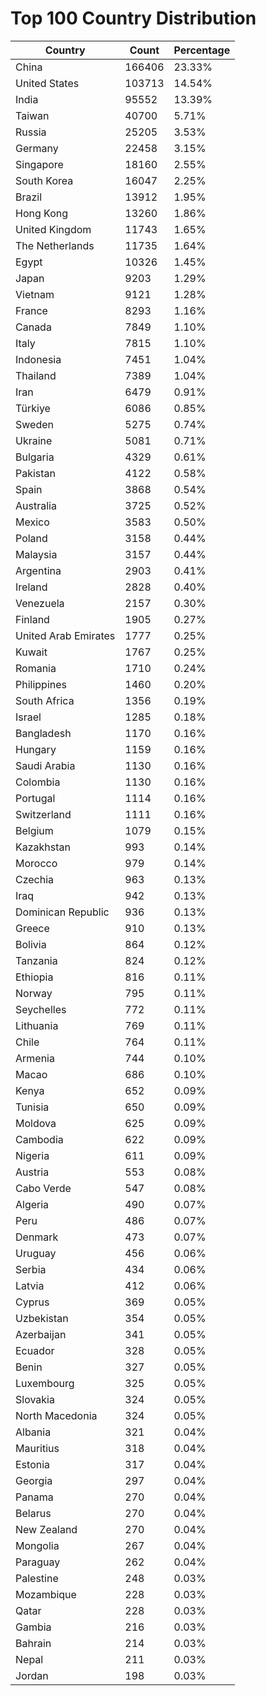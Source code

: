 # Top 100 Country Distribution
| Country | Count | Percentage |
|----|----|----|
| China | 166406 | 23.33% |
| United States | 103713 | 14.54% |
| India | 95552 | 13.39% |
| Taiwan | 40700 | 5.71% |
| Russia | 25205 | 3.53% |
| Germany | 22458 | 3.15% |
| Singapore | 18160 | 2.55% |
| South Korea | 16047 | 2.25% |
| Brazil | 13912 | 1.95% |
| Hong Kong | 13260 | 1.86% |
| United Kingdom | 11743 | 1.65% |
| The Netherlands | 11735 | 1.64% |
| Egypt | 10326 | 1.45% |
| Japan | 9203 | 1.29% |
| Vietnam | 9121 | 1.28% |
| France | 8293 | 1.16% |
| Canada | 7849 | 1.10% |
| Italy | 7815 | 1.10% |
| Indonesia | 7451 | 1.04% |
| Thailand | 7389 | 1.04% |
| Iran | 6479 | 0.91% |
| Türkiye | 6086 | 0.85% |
| Sweden | 5275 | 0.74% |
| Ukraine | 5081 | 0.71% |
| Bulgaria | 4329 | 0.61% |
| Pakistan | 4122 | 0.58% |
| Spain | 3868 | 0.54% |
| Australia | 3725 | 0.52% |
| Mexico | 3583 | 0.50% |
| Poland | 3158 | 0.44% |
| Malaysia | 3157 | 0.44% |
| Argentina | 2903 | 0.41% |
| Ireland | 2828 | 0.40% |
| Venezuela | 2157 | 0.30% |
| Finland | 1905 | 0.27% |
| United Arab Emirates | 1777 | 0.25% |
| Kuwait | 1767 | 0.25% |
| Romania | 1710 | 0.24% |
| Philippines | 1460 | 0.20% |
| South Africa | 1356 | 0.19% |
| Israel | 1285 | 0.18% |
| Bangladesh | 1170 | 0.16% |
| Hungary | 1159 | 0.16% |
| Saudi Arabia | 1130 | 0.16% |
| Colombia | 1130 | 0.16% |
| Portugal | 1114 | 0.16% |
| Switzerland | 1111 | 0.16% |
| Belgium | 1079 | 0.15% |
| Kazakhstan | 993 | 0.14% |
| Morocco | 979 | 0.14% |
| Czechia | 963 | 0.13% |
| Iraq | 942 | 0.13% |
| Dominican Republic | 936 | 0.13% |
| Greece | 910 | 0.13% |
| Bolivia | 864 | 0.12% |
| Tanzania | 824 | 0.12% |
| Ethiopia | 816 | 0.11% |
| Norway | 795 | 0.11% |
| Seychelles | 772 | 0.11% |
| Lithuania | 769 | 0.11% |
| Chile | 764 | 0.11% |
| Armenia | 744 | 0.10% |
| Macao | 686 | 0.10% |
| Kenya | 652 | 0.09% |
| Tunisia | 650 | 0.09% |
| Moldova | 625 | 0.09% |
| Cambodia | 622 | 0.09% |
| Nigeria | 611 | 0.09% |
| Austria | 553 | 0.08% |
| Cabo Verde | 547 | 0.08% |
| Algeria | 490 | 0.07% |
| Peru | 486 | 0.07% |
| Denmark | 473 | 0.07% |
| Uruguay | 456 | 0.06% |
| Serbia | 434 | 0.06% |
| Latvia | 412 | 0.06% |
| Cyprus | 369 | 0.05% |
| Uzbekistan | 354 | 0.05% |
| Azerbaijan | 341 | 0.05% |
| Ecuador | 328 | 0.05% |
| Benin | 327 | 0.05% |
| Luxembourg | 325 | 0.05% |
| Slovakia | 324 | 0.05% |
| North Macedonia | 324 | 0.05% |
| Albania | 321 | 0.04% |
| Mauritius | 318 | 0.04% |
| Estonia | 317 | 0.04% |
| Georgia | 297 | 0.04% |
| Panama | 270 | 0.04% |
| Belarus | 270 | 0.04% |
| New Zealand | 270 | 0.04% |
| Mongolia | 267 | 0.04% |
| Paraguay | 262 | 0.04% |
| Palestine | 248 | 0.03% |
| Mozambique | 228 | 0.03% |
| Qatar | 228 | 0.03% |
| Gambia | 216 | 0.03% |
| Bahrain | 214 | 0.03% |
| Nepal | 211 | 0.03% |
| Jordan | 198 | 0.03% |
